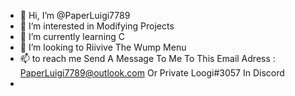 - 👋 Hi, I’m @PaperLuigi7789
- 👀 I’m interested in Modifying Projects
- 🌱 I’m currently learning C
- 💞️ I’m looking to Riivive The Wump Menu
- 📫 to reach me Send A Message To Me To This Email Adress : PaperLuigi7789@outlook.com Or Private Loogi#3057 In Discord
- 

<!---
PaperLuigi7789/PaperLuigi7789 is a ✨ special ✨ repository because its `README.md` (this file) appears on your GitHub profile.
You can click the Preview link to take a look at your changes.
--->
